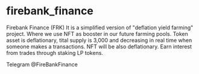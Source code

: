 # firebank_finance
Firebank Finance (FRK)  It is a simplified version of "deflation yield farming" project. Where we use NFT as booster in our future farming pools.  Token asset is deflationary, tital supply is 3,000 and decreasing in real time when someone makes a transactions. NFT will be also deflationary.  Earn interest from trades through staking LP tokens. 

Telegram @FireBankFinance
